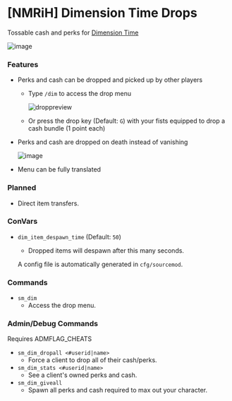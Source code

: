 # [NMRiH] Dimension Time Drops
Tossable cash and perks for [Dimension Time](https://steamcommunity.com/sharedfiles/filedetails/?id=2489653968)

![image](https://user-images.githubusercontent.com/11559683/126886527-0de25f5f-83d2-4781-8f63-4a87c104bb33.png)

### Features
- Perks and cash can be dropped and picked up by other players

  - Type `/dim` to access the drop menu

    ![droppreview](https://user-images.githubusercontent.com/11559683/126886592-f478a341-621d-416b-a278-95554fb31be7.png) 

  - Or press the drop key (Default: `G`) with your fists equipped to drop a cash bundle (1 point each)

- Perks and cash are dropped on death instead of vanishing

  ![image](https://user-images.githubusercontent.com/11559683/126886569-2c832052-c938-42ca-9b8c-63a57b6e8a60.png)

- Menu can be fully translated

### Planned
- Direct item transfers.

### ConVars
- `dim_item_despawn_time` (Default: `50`)
  - Dropped items will despawn after this many seconds.
  
  A config file is automatically generated in `cfg/sourcemod`.

### Commands

- `sm_dim`
  - Access the drop menu. 

### Admin/Debug Commands

Requires ADMFLAG_CHEATS

- `sm_dim_dropall <#userid|name>`
  - Force a client to drop all of their cash/perks.
- `sm_dim_stats <#userid|name>`  
  - See a client's owned perks and cash.
- `sm_dim_giveall`
  - Spawn all perks and cash required to max out your character.
